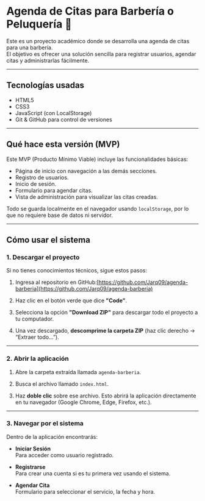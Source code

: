 # Agenda de Citas para Barbería o Peluquería 💈

Este es un proyecto académico donde se desarrolla una agenda de citas para una barbería.  
El objetivo es ofrecer una solución sencilla para registrar usuarios, agendar citas y administrarlas fácilmente.

---

## Tecnologías usadas

- HTML5
- CSS3
- JavaScript (con LocalStorage)
- Git & GitHub para control de versiones

---

## Qué hace esta versión (MVP)

Este MVP (Producto Mínimo Viable) incluye las funcionalidades básicas:
- Página de inicio con navegación a las demás secciones.
- Registro de usuarios.
- Inicio de sesión.
- Formulario para agendar citas.
- Vista de administración para visualizar las citas creadas.

Todo se guarda localmente en el navegador usando `localStorage`, por lo que no requiere base de datos ni servidor.

---

##  Cómo usar el sistema

###  1. Descargar el proyecto

Si no tienes conocimientos técnicos, sigue estos pasos:

1. Ingresa al repositorio en GitHub:[https://github.com/Jarq09/agenda-barberia](https://github.com/Jarq09/agenda-barberia)

2. Haz clic en el botón verde que dice **"Code"**.

3. Selecciona la opción **"Download ZIP"** para descargar todo el proyecto a tu computador.

4. Una vez descargado, **descomprime la carpeta ZIP** (haz clic derecho → “Extraer todo…”).

---

###  2. Abrir la aplicación

1. Abre la carpeta extraída llamada `agenda-barberia`.

2. Busca el archivo llamado `index.html`.

3. Haz **doble clic** sobre ese archivo. Esto abrirá la aplicación directamente en tu navegador (Google Chrome, Edge, Firefox, etc.).

---

### 3. Navegar por el sistema

Dentro de la aplicación encontrarás:

- **Iniciar Sesión**  
  Para acceder como usuario registrado.

- **Registrarse**  
  Para crear una cuenta si es tu primera vez usando el sistema.

- **Agendar Cita**  
  Formulario para seleccionar el servicio, la fecha y hora.

